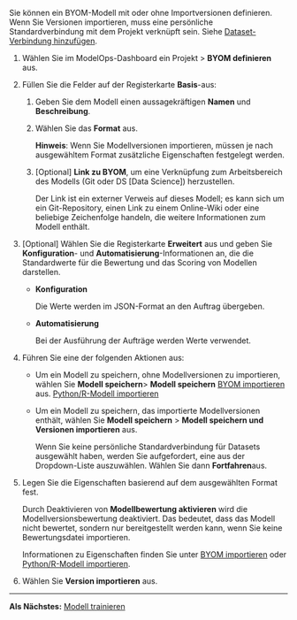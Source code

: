 Sie können ein BYOM-Modell mit oder ohne Importversionen definieren. Wenn Sie Versionen importieren, muss eine persönliche Standardverbindung mit dem Projekt verknüpft sein. Siehe [Dataset-Verbindung hinzufügen](vpe1725389258480.md).

1.  Wählen Sie im ModelOps-Dashboard ein Projekt > **BYOM definieren** aus.


1.  Füllen Sie die Felder auf der Registerkarte **Basis**-aus:

    1.  Geben Sie dem Modell einen aussagekräftigen **Namen** und **Beschreibung**.


    1.  Wählen Sie das **Format** aus.

        **Hinweis**: Wenn Sie Modellversionen importieren, müssen je nach ausgewähltem Format zusätzliche Eigenschaften festgelegt werden.


    1.  [Optional] **Link zu BYOM**, um eine Verknüpfung zum Arbeitsbereich des Modells (Git oder DS [Data Science]) herzustellen.

        Der Link ist ein externer Verweis auf dieses Modell; es kann sich um ein Git-Repository, einen Link zu einem Online-Wiki oder eine beliebige Zeichenfolge handeln, die weitere Informationen zum Modell enthält.


1.  [Optional] Wählen Sie die Registerkarte **Erweitert** aus und geben Sie **Konfiguration**- und **Automatisierung**-Informationen an, die die Standardwerte für die Bewertung und das Scoring von Modellen darstellen.

    -   **Konfiguration**

        Die Werte werden im JSON-Format an den Auftrag übergeben.


    -   **Automatisierung**

        Bei der Ausführung der Aufträge werden Werte verwendet.


1.  Führen Sie eine der folgenden Aktionen aus:

    -   Um ein Modell zu speichern, ohne Modellversionen zu importieren, wählen Sie **Modell speichern**> **Modell speichern** [BYOM importieren](nro1732650484867.md) aus. [Python/R-Modell importieren](jbg1732650538946.md)


    -   Um ein Modell zu speichern, das importierte Modellversionen enthält, wählen Sie **Modell speichern** > **Modell speichern und Versionen importieren** aus.

        Wenn Sie keine persönliche Standardverbindung für Datasets ausgewählt haben, werden Sie aufgefordert, eine aus der Dropdown-Liste auszuwählen. Wählen Sie dann **Fortfahren**aus.


1.  Legen Sie die Eigenschaften basierend auf dem ausgewählten Format fest.

    Durch Deaktivieren von **Modellbewertung aktivieren** wird die Modellversionsbewertung deaktiviert. Das bedeutet, dass das Modell nicht bewertet, sondern nur bereitgestellt werden kann, wenn Sie keine Bewertungsdatei importieren.

    Informationen zu Eigenschaften finden Sie unter [BYOM importieren](nro1732650484867.md) oder [Python/R-Modell importieren](jbg1732650538946.md).


1.  Wählen Sie **Version importieren** aus.


---

**Als Nächstes:** [Modell trainieren](etl1725408512818.md)

